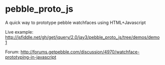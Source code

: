 pebble_proto_js
===============
A quick way to prototype pebble watchfaces using HTML+Javascript

Live example:
http://jsfiddle.net/gh/get/jquery/2.0/jay3/pebble_proto_js/tree/demos/demo1

Forum:
http://forums.getpebble.com/discussion/4970/watchface-prototyping-in-javascript